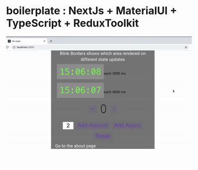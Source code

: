 # boilerplate : NextJs + MaterialUI + TypeScript + ReduxToolkit

<div align="center">
    <img src="./MNT-RTK.gif" width="550">
</div>
